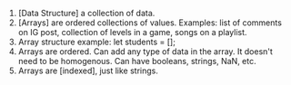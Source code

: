 1. [Data Structure] a collection of data.
2. [Arrays] are ordered collections of values. Examples: list of comments on IG post, collection of levels in a game, songs on a playlist. 
3. Array structure example: let students = [];
4. Arrays are ordered. Can add any type of data in the array. It doesn't need to be homogenous. Can have booleans, strings, NaN, etc. 
5. Arrays are [indexed], just like strings. 
